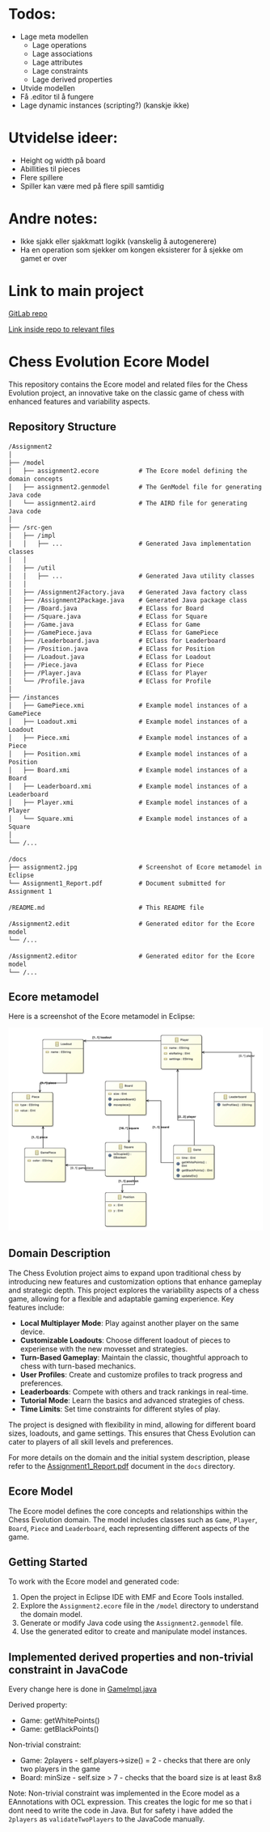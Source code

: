 # Todos:
- Lage meta modellen
     - Lage operations
     - Lage associations
     - Lage attributes
     - Lage constraints
     - Lage derived properties
- Utvide modellen
- Få .editor til å fungere
- Lage dynamic instances (scripting?) (kanskje ikke)


# Utvidelse ideer:
- Height og width på board
- Abillities til pieces
- Flere spillere
- Spiller kan være med på flere spill samtidig

# Andre notes:
- Ikke sjakk eller sjakkmatt logikk  (vanskelig å autogenerere)
- Ha en operation som sjekker om kongen eksisterer for å sjekke om gamet er over

# Link to main project 

[GitLab repo](https://gitlab.stud.idi.ntnu.no/sandesl/chess2)

[Link inside repo to relevant files](https://gitlab.stud.idi.ntnu.no/sandesl/chess2/-/tree/main/core/src/com/mygdx/game/model)



# Chess Evolution Ecore Model

This repository contains the Ecore model and related files for the Chess Evolution project, an innovative take on the classic game of chess with enhanced features and variability aspects.

## Repository Structure

```
/Assignment2
│
├── /model
│   ├── assignment2.ecore           # The Ecore model defining the domain concepts
│   ├── assignment2.genmodel        # The GenModel file for generating Java code
│   └── assignment2.aird            # The AIRD file for generating Java code
│
├── /src-gen
│   ├── /impl 
│   │   ├── ...                     # Generated Java implementation classes
│   │
│   ├── /util
│   │   ├── ...                     # Generated Java utility classes
│   │ 
│   ├── /Assignment2Factory.java    # Generated Java factory class
│   ├── /Assignment2Package.java    # Generated Java package class
│   ├── /Board.java                 # EClass for Board
│   ├── /Square.java                # EClass for Square
│   ├── /Game.java                  # EClass for Game
│   ├── /GamePiece.java             # EClass for GamePiece
│   ├── /Leaderboard.java           # EClass for Leaderboard
│   ├── /Position.java              # EClass for Position
│   ├── /Loadout.java               # EClass for Loadout
│   ├── /Piece.java                 # EClass for Piece
│   ├── /Player.java                # EClass for Player
│   └── /Profile.java               # EClass for Profile
│
├── /instances
│   ├── GamePiece.xmi               # Example model instances of a GamePiece
│   ├── Loadout.xmi                 # Example model instances of a Loadout
│   ├── Piece.xmi                   # Example model instances of a Piece
│   ├── Position.xmi                # Example model instances of a Position
│   ├── Board.xmi                   # Example model instances of a Board
│   ├── Leaderboard.xmi             # Example model instances of a Leaderboard
│   ├── Player.xmi                  # Example model instances of a Player
│   └── Square.xmi                  # Example model instances of a Square
│
└── /...

/docs
├── assignment2.jpg                 # Screenshot of Ecore metamodel in Eclipse
└── Assignment1_Report.pdf          # Document submitted for Assignment 1

/README.md                          # This README file

/Assignment2.edit                   # Generated editor for the Ecore model
└── /...

/Assignment2.editor                 # Generated editor for the Ecore model
└── /...
```

## Ecore metamodel

Here is a screenshot of the Ecore metamodel in Eclipse:

![Ecore metamodel in Eclipse](./docs/assignment2.jpg)


## Domain Description

The Chess Evolution project aims to expand upon traditional chess by introducing new features and customization options that enhance gameplay and strategic depth. This project explores the variability aspects of a chess game, allowing for a flexible and adaptable gaming experience. Key features include:

- **Local Multiplayer Mode**: Play against another player on the same device.
- **Customizable Loadouts**: Choose different loadout of pieces to experiense with the new movesset and strategies.
- **Turn-Based Gameplay**: Maintain the classic, thoughtful approach to chess with turn-based mechanics.
- **User Profiles**: Create and customize profiles to track progress and preferences.
- **Leaderboards**: Compete with others and track rankings in real-time.
- **Tutorial Mode**: Learn the basics and advanced strategies of chess.
- **Time Limits**: Set time constraints for different styles of play.

The project is designed with flexibility in mind, allowing for different board sizes, loadouts, and game settings. This ensures that Chess Evolution can cater to players of all skill levels and preferences.

For more details on the domain and the initial system description, please refer to the [Assignment1_Report.pdf](./docs/Assignmen1_Report.pdf) document in the `docs` directory.

## Ecore Model

The Ecore model defines the core concepts and relationships within the Chess Evolution domain. The model includes classes such as `Game`, `Player`, `Board`, `Piece` and `Leaderboard`, each representing different aspects of the game.

## Getting Started

To work with the Ecore model and generated code:

1. Open the project in Eclipse IDE with EMF and Ecore Tools installed.
2. Explore the `Assignment2.ecore` file in the `/model` directory to understand the domain model.
3. Generate or modify Java code using the `Assignment2.genmodel` file.
4. Use the generated editor to create and manipulate model instances.

## Implemented derived properties and non-trivial constraint in JavaCode

Every change here is done in [GameImpl.java](./Assignment2/src-gen/assignment2/impl/GameImpl.java)

Derived property:
- Game: getWhitePoints() 
- Game: getBlackPoints()

Non-trivial constraint:
- Game: 2players - self.players->size() = 2 - checks that there are only two players in the game
- Board: minSize - self.size > 7 - checks that the board size is at least 8x8

Note: Non-trivial constraint was implemented in the Ecore model as a EAnnotations with OCL expression.
This creates the logic for me so that i dont need to write the code in Java.
But for safety i have added the `2players` as `validateTwoPlayers` to the JavaCode manually.
```